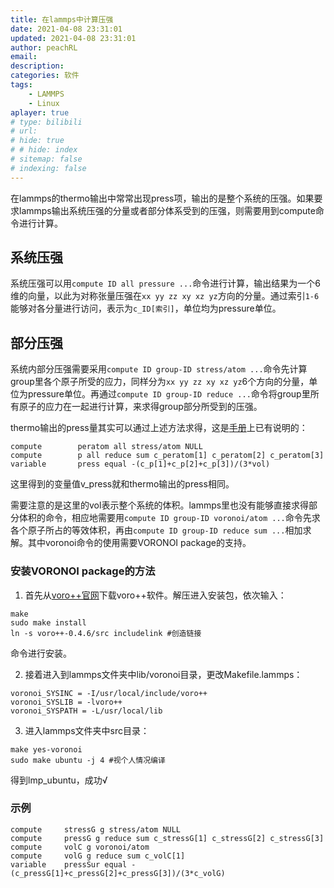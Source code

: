 ```yaml
---
title: 在lammps中计算压强
date: 2021-04-08 23:31:01
updated: 2021-04-08 23:31:01
author: peachRL
email: 
description: 
categories: 软件
tags: 
	- LAMMPS
	- Linux
aplayer: true
# type: bilibili
# url: 
# hide: true
# # hide: index
# sitemap: false
# indexing: false
---
```


在lammps的thermo输出中常常出现press项，输出的是整个系统的压强。如果要求lammps输出系统压强的分量或者部分体系受到的压强，则需要用到compute命令进行计算。

<!-- more -->

## 系统压强

系统压强可以用`compute ID all pressure ...`命令进行计算，输出结果为一个6维的向量，以此为对称张量压强在`xx yy zz xy xz yz`方向的分量。通过索引`1-6`能够对各分量进行访问，表示为`c_ID[索引]`，单位均为pressure单位。

## 部分压强

系统内部分压强需要采用`compute ID group-ID stress/atom ...`命令先计算group里各个原子所受的应力，同样分为`xx yy zz xy xz yz`6个方向的分量，单位为pressure单位。再通过`compute ID group-ID reduce ...`命令将group里所有原子的应力在一起进行计算，来求得group部分所受到的压强。

thermo输出的press量其实可以通过上述方法求得，这是[手册](https://lammps.sandia.gov/doc/compute_stress_atom.html)上已有说明的：

```
compute        peratom all stress/atom NULL
compute        p all reduce sum c_peratom[1] c_peratom[2] c_peratom[3]
variable       press equal -(c_p[1]+c_p[2]+c_p[3])/(3*vol)
```

这里得到的变量值v_press就和thermo输出的press相同。

需要注意的是这里的vol表示整个系统的体积。lammps里也没有能够直接求得部分体积的命令，相应地需要用`compute ID group-ID voronoi/atom ...`命令先求各个原子所占的等效体积，再由`compute ID group-ID reduce sum ...`相加求解。其中voronoi命令的使用需要VORONOI package的支持。

### 安装VORONOI package的方法

1. 首先从[voro++官网](http://math.lbl.gov/voro++/download/)下载voro++软件。解压进入安装包，依次输入：

```shell
make
sudo make install
ln -s voro++-0.4.6/src includelink #创造链接
```

命令进行安装。

2. 接着进入到lammps文件夹中lib/voronoi目录，更改Makefile.lammps：

```
voronoi_SYSINC = -I/usr/local/include/voro++
voronoi_SYSLIB = -lvoro++
voronoi_SYSPATH = -L/usr/local/lib
```

3. 进入lammps文件夹中src目录：

```
make yes-voronoi
sudo make ubuntu -j 4 #视个人情况编译
```
得到lmp_ubuntu，成功√

### 示例

```
compute		stressG g stress/atom NULL
compute		pressG g reduce sum c_stressG[1] c_stressG[2] c_stressG[3]
compute		volC g voronoi/atom
compute		volG g reduce sum c_volC[1] 
variable	pressSur equal -(c_pressG[1]+c_pressG[2]+c_pressG[3])/(3*c_volG)
```
